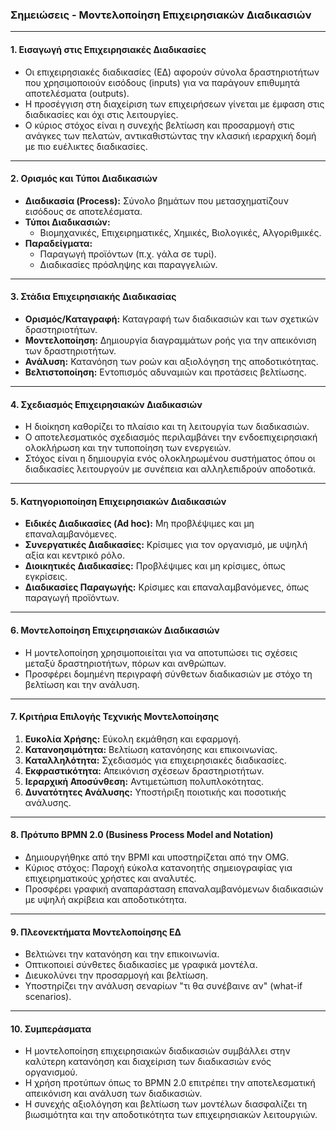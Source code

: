 ### Σημειώσεις - Μοντελοποίηση Επιχειρησιακών Διαδικασιών

---

#### **1. Εισαγωγή στις Επιχειρησιακές Διαδικασίες**
- Οι επιχειρησιακές διαδικασίες (ΕΔ) αφορούν σύνολα δραστηριοτήτων που χρησιμοποιούν εισόδους (inputs) για να παράγουν επιθυμητά αποτελέσματα (outputs).
- Η προσέγγιση στη διαχείριση των επιχειρήσεων γίνεται με έμφαση στις διαδικασίες και όχι στις λειτουργίες.
- Ο κύριος στόχος είναι η συνεχής βελτίωση και προσαρμογή στις ανάγκες των πελατών, αντικαθιστώντας την κλασική ιεραρχική δομή με πιο ευέλικτες διαδικασίες.

---

#### **2. Ορισμός και Τύποι Διαδικασιών**
- **Διαδικασία (Process):** Σύνολο βημάτων που μετασχηματίζουν εισόδους σε αποτελέσματα.
- **Τύποι Διαδικασιών:**
  - Βιομηχανικές, Επιχειρηματικές, Χημικές, Βιολογικές, Αλγοριθμικές.
- **Παραδείγματα:**
  - Παραγωγή προϊόντων (π.χ. γάλα σε τυρί).
  - Διαδικασίες πρόσληψης και παραγγελιών.

---

#### **3. Στάδια Επιχειρησιακής Διαδικασίας**
- **Ορισμός/Καταγραφή:** Καταγραφή των διαδικασιών και των σχετικών δραστηριοτήτων.
- **Μοντελοποίηση:** Δημιουργία διαγραμμάτων ροής για την απεικόνιση των δραστηριοτήτων.
- **Ανάλυση:** Κατανόηση των ροών και αξιολόγηση της αποδοτικότητας.
- **Βελτιστοποίηση:** Εντοπισμός αδυναμιών και προτάσεις βελτίωσης.

---

#### **4. Σχεδιασμός Επιχειρησιακών Διαδικασιών**
- Η διοίκηση καθορίζει το πλαίσιο και τη λειτουργία των διαδικασιών.
- Ο αποτελεσματικός σχεδιασμός περιλαμβάνει την ενδοεπιχειρησιακή ολοκλήρωση και την τυποποίηση των ενεργειών.
- Στόχος είναι η δημιουργία ενός ολοκληρωμένου συστήματος όπου οι διαδικασίες λειτουργούν με συνέπεια και αλληλεπιδρούν αποδοτικά.

---

#### **5. Κατηγοριοποίηση Επιχειρησιακών Διαδικασιών**
- **Ειδικές Διαδικασίες (Ad hoc):** Μη προβλέψιμες και μη επαναλαμβανόμενες.
- **Συνεργατικές Διαδικασίες:** Κρίσιμες για τον οργανισμό, με υψηλή αξία και κεντρικό ρόλο.
- **Διοικητικές Διαδικασίες:** Προβλέψιμες και μη κρίσιμες, όπως εγκρίσεις.
- **Διαδικασίες Παραγωγής:** Κρίσιμες και επαναλαμβανόμενες, όπως παραγωγή προϊόντων.

---

#### **6. Μοντελοποίηση Επιχειρησιακών Διαδικασιών**
- Η μοντελοποίηση χρησιμοποιείται για να αποτυπώσει τις σχέσεις μεταξύ δραστηριοτήτων, πόρων και ανθρώπων.
- Προσφέρει δομημένη περιγραφή σύνθετων διαδικασιών με στόχο τη βελτίωση και την ανάλυση.

---

#### **7. Κριτήρια Επιλογής Τεχνικής Μοντελοποίησης**
1. **Ευκολία Χρήσης:** Εύκολη εκμάθηση και εφαρμογή.
2. **Κατανοησιμότητα:** Βελτίωση κατανόησης και επικοινωνίας.
3. **Καταλληλότητα:** Σχεδιασμός για επιχειρησιακές διαδικασίες.
4. **Εκφραστικότητα:** Απεικόνιση σχέσεων δραστηριοτήτων.
5. **Ιεραρχική Αποσύνθεση:** Αντιμετώπιση πολυπλοκότητας.
6. **Δυνατότητες Ανάλυσης:** Υποστήριξη ποιοτικής και ποσοτικής ανάλυσης.

---

#### **8. Πρότυπο BPMN 2.0 (Business Process Model and Notation)**
- Δημιουργήθηκε από την BPMI και υποστηρίζεται από την OMG.
- Κύριος στόχος: Παροχή εύκολα κατανοητής σημειογραφίας για επιχειρηματικούς χρήστες και αναλυτές.
- Προσφέρει γραφική αναπαράσταση επαναλαμβανόμενων διαδικασιών με υψηλή ακρίβεια και αποδοτικότητα.

---

#### **9. Πλεονεκτήματα Μοντελοποίησης ΕΔ**
- Βελτιώνει την κατανόηση και την επικοινωνία.
- Οπτικοποιεί σύνθετες διαδικασίες με γραφικά μοντέλα.
- Διευκολύνει την προσαρμογή και βελτίωση.
- Υποστηρίζει την ανάλυση σεναρίων "τι θα συνέβαινε αν" (what-if scenarios).

---

#### **10. Συμπεράσματα**
- Η μοντελοποίηση επιχειρησιακών διαδικασιών συμβάλλει στην καλύτερη κατανόηση και διαχείριση των διαδικασιών ενός οργανισμού.
- Η χρήση προτύπων όπως το BPMN 2.0 επιτρέπει την αποτελεσματική απεικόνιση και ανάλυση των διαδικασιών.
- Η συνεχής αξιολόγηση και βελτίωση των μοντέλων διασφαλίζει τη βιωσιμότητα και την αποδοτικότητα των επιχειρησιακών λειτουργιών.

